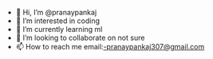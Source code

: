 - 👋 Hi, I’m @pranaypankaj
- 👀 I’m interested in coding
- 🌱 I’m currently learning ml
- 💞️ I’m looking to collaborate on not sure
- 📫 How to reach me email:-pranaypankaj307@gmail.com

<!---
pranaypankaj/pranaypankaj is a ✨ special ✨ repository because its `README.md` (this file) appears on your GitHub profile.
You can click the Preview link to take a look at your changes.
--->
